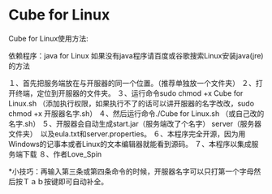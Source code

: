 # Cube for Linux
Cube for Linux使用方法:

依赖程序：java for Linux
如果没有java程序请百度或谷歌搜索Linux安装java(jre)的方法

１、首先把服务端放在与开服器的同一个位置。（推荐单独放一个文件夹）
２、打开终端，定位到开服器的文件夹。
３、运行命令sudo chmod +x Cube for Linux.sh （添加执行权限，如果执行不了的话可以讲开服器的名字改改，sudo chmod +x 开服器名字.sh）
４、然后运行命令./Cube for Linux.sh （或自己改的名字.sh）
５、开服器会自动生成start.jar（服务端改了个名字） server（服务器文件夹）　以及eula.txt和server.properties。
６、本程序完全开源，因为用Windows的记事本或者Linux的文本编辑器就能看到源码。
７、本程序以集成服务端下载
８、作者Love_Spin

*小技巧：再输入第三条或第四条命令的时候，开服器名字可以只打第一个字母然后按Ｔａｂ按键即可自动补全。
